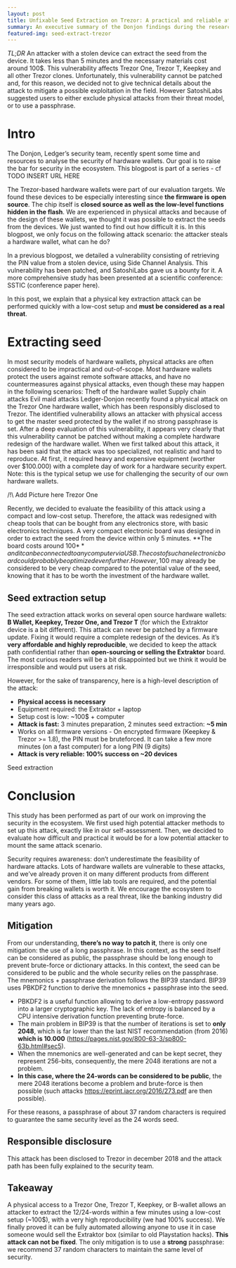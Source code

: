 ```yaml
---
layout: post
title: Unfixable Seed Extraction on Trezor: A practical and reliable attack 
summary: An executive summary of the Donjon findings during the research.
featured-img: seed-extract-trezor
---
```


_TL;DR_
An attacker with a stolen device can extract the seed from the device. It takes less than 5 minutes and the necessary materials cost around 100$.
This vulnerability affects Trezor One, Trezor T, Keepkey and all other Trezor clones.
Unfortunately, this vulnerability cannot be patched and, for this reason, we decided not to give technical details about the attack to mitigate a possible exploitation in the field. However SatoshiLabs suggested users to either exclude physical attacks from their threat model, or to use a passphrase.


# Intro
The Donjon, Ledger’s security team, recently spent some time and resources to analyse the security of hardware wallets. Our goal is to raise the bar for security in the ecosystem. This blogpost is part of a series - cf TODO INSERT URL HERE


The Trezor-based hardware wallets were part of our evaluation targets. We found these devices to be especially interesting since **the firmware is open source**. The chip itself is **closed source as well as the low-level functions hidden in the flash**. We are experienced in physical attacks and because of the design of these wallets, we thought it was possible to extract the seeds from the devices. We just wanted to find out how difficult it is. In this blogpost, we only focus on the following attack scenario: the attacker steals a hardware wallet, what can he do?

In a previous blogpost, we detailed a vulnerability consisting of retrieving the PIN value from a stolen device, using Side Channel Analysis. This vulnerability has been patched, and SatoshiLabs gave us a bounty for it. A more comprehensive study has been presented at a scientific conference: SSTIC (conference paper here).

In this post, we explain that a physical key extraction attack can be performed quickly with a low-cost setup and **must be considered as a real threat**.


# Extracting seed

In most security models of hardware wallets, physical attacks are often considered to be impractical and out-of-scope. Most hardware wallets protect the users against remote software attacks, and have no countermeasures against physical attacks, even though these may happen in the following scenarios:
Theft of the hardware wallet
Supply chain attacks
Evil maid attacks
Ledger-Donjon recently found a physical attack on the Trezor One hardware wallet, which has been responsibly disclosed to Trezor. The identified vulnerability allows an attacker with physical access to get the master seed protected by the wallet if no strong passphrase is set. After a deep evaluation of this vulnerability, it appears very clearly that this vulnerability cannot be patched without making a complete hardware redesign of the hardware wallet. When we first talked about this attack, it has been said that the attack was too specialized, not realistic and hard to reproduce. At first, it required heavy and expensive equipment (worther over $100.000) with a complete day of work for a hardware security expert. Note: this is the typical setup we use for challenging the security of our own hardware wallets.

/!\ Add Picture here
Trezor One 
 
 
Recently, we decided to evaluate the feasibility of this attack using a compact and low-cost setup. Therefore, the attack was redesigned with cheap tools that can be bought from any electronics store, with basic electronics techniques.
A very compact electronic board was designed in order to extract the seed from the device within only 5 minutes. **The board costs around 100$** and it can be connected to any computer via USB. The cost of such an electronic board could probably be optimized even further. However, 100$ may already be considered to be very cheap compared to the potential value of the seed, knowing that it has to be worth the investment of the hardware wallet.
 

## Seed extraction setup
The seed extraction attack works on several open source hardware wallets: **B Wallet, Keepkey, Trezor One, and Trezor T** (for which the Extraktor device is a bit different). 
This attack can never be patched by a firmware update. Fixing it would require a complete redesign of the devices. As it’s **very affordable and highly reproducible**, we decided to keep the attack path confidential rather than **open-sourcing or selling the Extraktor** board. The most curious readers will be a bit disappointed but we think it would be irresponsible and would put users at risk.
 
However, for the sake of transparency, here is a high-level description of the attack:
 
- **Physical access is necessary**
- Equipment required: the Extraktor + laptop
- Setup cost is low: ~100$ + computer
- **Attack is fast:** 3 minutes preparation, 2 minutes seed extraction: **~5 min**
- Works on all firmware versions - On encrypted firmware (Keepkey & Trezor >= 1.8), the PIN must be bruteforced. It can take a few more minutes (on a fast computer) for a long PIN (9 digits)
- **Attack is very reliable: 100% success on ~20 devices**

Seed extraction


# Conclusion

This study has been performed as part of our work on improving the security in the ecosystem. We first used high potential attacker methods to set up this attack, exactly like in our self-assessment. Then, we decided to evaluate how difficult and practical it would be for a low potential attacker to mount the same attack scenario.

Security requires awareness: don’t underestimate the feasibility of hardware attacks. Lots of hardware wallets are vulnerable to these attacks, and we’ve already proven it on many different products from different vendors. For some of them, little lab tools are required, and the potential gain from breaking wallets is worth it. We encourage the ecosystem to consider this class of attacks as a real threat, like the banking industry did many years ago.

## Mitigation
From our understanding, **there’s no way to patch it**, there is only one mitigation: the use of a long passphrase. In this context, as the seed itself can be considered as public, the passphrase should be long enough to prevent brute-force or dictionary attacks. 
In this context, the seed can be considered to be public and the whole security relies on the passphrase. The mnemonics + passphrase derivation follows the BIP39 standard. BIP39 uses PBKDF2 function to derive the mnemonics + passphrase into the seed.

- PBKDF2 is a useful function allowing to derive a low-entropy password into a larger cryptographic key. The lack of entropy is balanced by a CPU intensive derivation function preventing brute-force.
- The main problem in BIP39 is that the number of iterations is set to **only 2048**, which is far lower than the last NIST recommendation (from 2016) **which is 10.000** (https://pages.nist.gov/800-63-3/sp800-63b.html#sec5).
- When the mnemonics are well-generated and can be kept secret, they represent 256-bits, consequently, the mere 2048 iterations are not a problem.
- **In this case, where the 24-words can be considered to be public**, the mere 2048 iterations become a problem and brute-force is then possible (such attacks https://eprint.iacr.org/2016/273.pdf are then possible).

For these reasons, a passphrase of about 37 random characters is required to guarantee the same security level as the 24 words seed.

## Responsible disclosure
This attack has been disclosed to Trezor in december 2018 and the attack path has been fully explained to the security team. 


## Takeaway
A physical access to a Trezor One, Trezor T, Keepkey, or B-wallet allows an attacker to extract the 12/24-words within a few minutes using a low-cost setup (~100$), with a very high reproducibility (we had 100% success). We finally proved it can be fully automated allowing anyone to use it in case someone would sell the Extraktor box (similar to old Playstation hacks). 
**This attack can not be fixed**.
The only mitigation is to use a **strong** passphrase: we recommend 37 random characters to maintain the same level of security.
